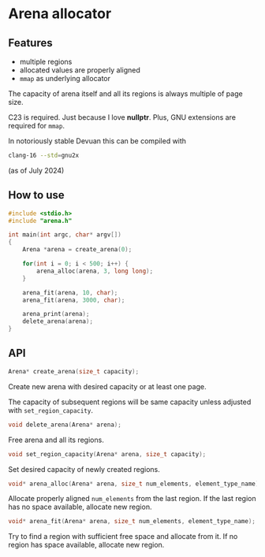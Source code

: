 # Arena allocator

## Features

* multiple regions
* allocated values are properly aligned
* `mmap` as underlying allocator

The capacity of arena itself and all its regions is always multiple
of page size.

C23 is required. Just because I love **nullptr**.
Plus, GNU extensions are required for `mmap`.

In notoriously stable Devuan this can be compiled with
```bash
clang-16 --std=gnu2x
```
(as of July 2024)

## How to use

```c
#include <stdio.h>
#include "arena.h"

int main(int argc, char* argv[])
{
    Arena *arena = create_arena(0);

    for(int i = 0; i < 500; i++) {
        arena_alloc(arena, 3, long long);
    }

    arena_fit(arena, 10, char);
    arena_fit(arena, 3000, char);

    arena_print(arena);
    delete_arena(arena);
}
```

## API

```c
Arena* create_arena(size_t capacity);
```
Create new arena with desired capacity
or at least one page.

The capacity of subsequent regions will be
same capacity unless adjusted with `set_region_capacity`.

```c
void delete_arena(Arena* arena);
```
Free arena and all its regions.

```c
void set_region_capacity(Arena* arena, size_t capacity);
```
Set desired capacity of newly created regions.

```c
void* arena_alloc(Arena* arena, size_t num_elements, element_type_name);
```
Allocate properly aligned `num_elements` from the last region.
If the last region has no space available, allocate new region.

```c
void* arena_fit(Arena* arena, size_t num_elements, element_type_name);
```
Try to find a region with sufficient free space
and allocate from it.
If no region has space available, allocate new region.
